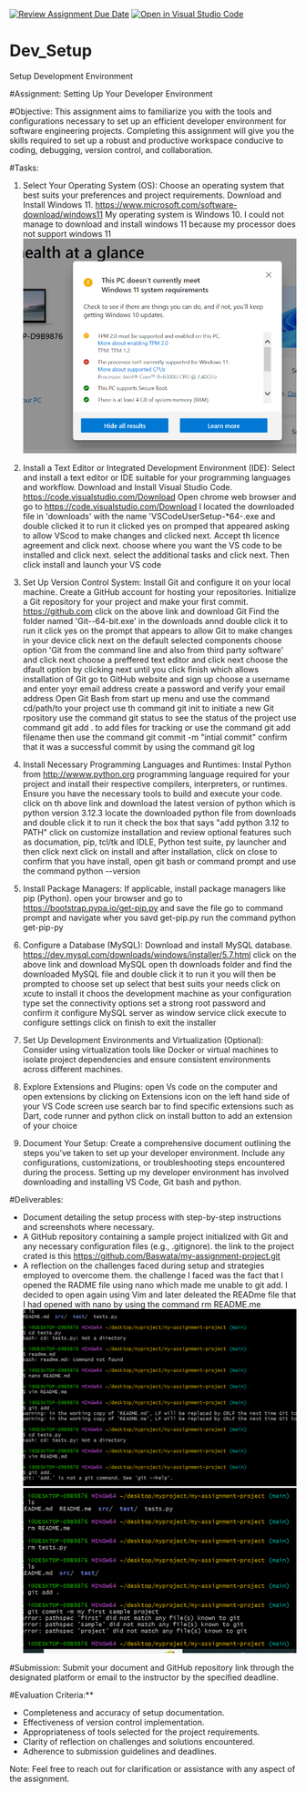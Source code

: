 [![Review Assignment Due Date](https://classroom.github.com/assets/deadline-readme-button-24ddc0f5d75046c5622901739e7c5dd533143b0c8e959d652212380cedb1ea36.svg)](https://classroom.github.com/a/vbnbTt5m)
[![Open in Visual Studio Code](https://classroom.github.com/assets/open-in-vscode-718a45dd9cf7e7f842a935f5ebbe5719a5e09af4491e668f4dbf3b35d5cca122.svg)](https://classroom.github.com/online_ide?assignment_repo_id=15240089&assignment_repo_type=AssignmentRepo)
# Dev_Setup
Setup Development Environment

#Assignment: Setting Up Your Developer Environment

#Objective:
This assignment aims to familiarize you with the tools and configurations necessary to set up an efficient developer environment for software engineering projects. Completing this assignment will give you the skills required to set up a robust and productive workspace conducive to coding, debugging, version control, and collaboration.

#Tasks:

1. Select Your Operating System (OS):
   Choose an operating system that best suits your preferences and project requirements. Download and Install Windows 11. https://www.microsoft.com/software-download/windows11
My operating system is Windows 10. I could not manage to download and install windows 11 because my processor does not support windows 11
![alt text](image-2.png)
2. Install a Text Editor or Integrated Development Environment (IDE):
   Select and install a text editor or IDE suitable for your programming languages and workflow. Download and Install Visual Studio Code. https://code.visualstudio.com/Download
   Open chrome web browser and go to https://code.visualstudio.com/Download
   I located the downloaded file in 'downloads' with the name 'VSCodeUserSetup-*64-<version>.exe and double clicked it to run it
   clicked yes on promped that appeared asking to allow VScod to make changes and clicked next. Accept th licence agreement and click next.
   choose where you want the VS code to be installed and click next. select the additional tasks and click next. Then click install and launch your VS code

3. Set Up Version Control System:
   Install Git and configure it on your local machine. Create a GitHub account for hosting your repositories. Initialize a Git repository for your project and make your first commit. https://github.com
   click on the above link and download Git
   Find the folder named 'Git-<version>-64-bit.exe' in the downloads annd double click it to run it
   click yes on the prompt that appears to allow Git to make changes in your device
   click next on the default selected components
   choose option 'Git from the command line and also from third party software' and click next
   choose a preffered text editor and click next
   choose the dfault option by clicking next until you click finish which allows installation of Git
   go to GitHub website and sign up
   choose a username and enter yoyr email address
   create a password and verify your email address
   Open Git Bash from start up menu and use the command cd/path/to your project
   use th command git init to initiate a new Git rpository
   use the command git status to see the status of the project
   use command git add . to add files for tracking or use the command git add filename
   then use the command git commit -m "intial commit"
   confirm that it was a successful commit by using the command git log



4. Install Necessary Programming Languages and Runtimes:
  Instal Python from http://wwww.python.org programming language required for your project and install their respective compilers, interpreters, or runtimes. Ensure you have the necessary tools to build and execute your code.
  click on th above link and download the latest version of python which is python version 3.12.3
  locate the downloaded python file from downloads and double click it to run it
  check the box that says "add python 3.12 to PATH"
  click on customize installation and review optional features such as documation, pip, tcl/tk and IDLE, Python test suite, py launcher and then click next
  click on install and after installation, click on close
  to confirm that you have install, open git bash or command prompt and use the command python --version

5. Install Package Managers:
   If applicable, install package managers like pip (Python).
open your browser and go to https://bootstrap.pypa.io/get-pip.py and save the file
go to command prompt and navigate wher you savd get-pip.py
run the command python get-pip-py
6. Configure a Database (MySQL):
   Download and install MySQL database. https://dev.mysql.com/downloads/windows/installer/5.7.html
   click on the above link and download MySQL
   open th downloads folder and find the downloaded MySQL file and double click it to run it
   you will then be prompted to choose set up
   select that best suits your needs
   click on xcute to install it
choos the development machine as your configuration type
set the connectivity options
set a strong root password and confirm it
configure MySQL server as window service
click execute to configure settings
click on finish to exit the installer

7. Set Up Development Environments and Virtualization (Optional):
   Consider using virtualization tools like Docker or virtual machines to isolate project dependencies and ensure consistent environments across different machines.

8. Explore Extensions and Plugins:
open  Vs code on the computer and open extensions by clicking on Extensions icon on the left hand side of your VS Code screen
use search bar to find specific extensions such as Dart, code runner and python
click on install button to  add an extension of your choice

    

9. Document Your Setup:
    Create a comprehensive document outlining the steps you've taken to set up your developer environment. Include any configurations, customizations, or troubleshooting steps encountered during the process. 
    Setting up my developer environment has involved downloading and installing VS Code, Git bash and python.

#Deliverables:
- Document detailing the setup process with step-by-step instructions and screenshots where necessary.
- A GitHub repository containing a sample project initialized with Git and any necessary configuration files (e.g., .gitignore). 
the link to the project crated is this https://github.com/Baswata/my-assignment-project.git
- A reflection on the challenges faced during setup and strategies employed to overcome them. 
the challenge I faced was the fact that I opened the RADME file using nano which made me unable to git add.
I decided to open again using Vim and later deleated the READme file that I had opened with nano by using the command rm README.me![alt text](image.png)
![alt text](image-1.png)



#Submission:
Submit your document and GitHub repository link through the designated platform or email to the instructor by the specified deadline.

#Evaluation Criteria:**
- Completeness and accuracy of setup documentation.
- Effectiveness of version control implementation.
- Appropriateness of tools selected for the project requirements.
- Clarity of reflection on challenges and solutions encountered.
- Adherence to submission guidelines and deadlines.

Note: Feel free to reach out for clarification or assistance with any aspect of the assignment.

